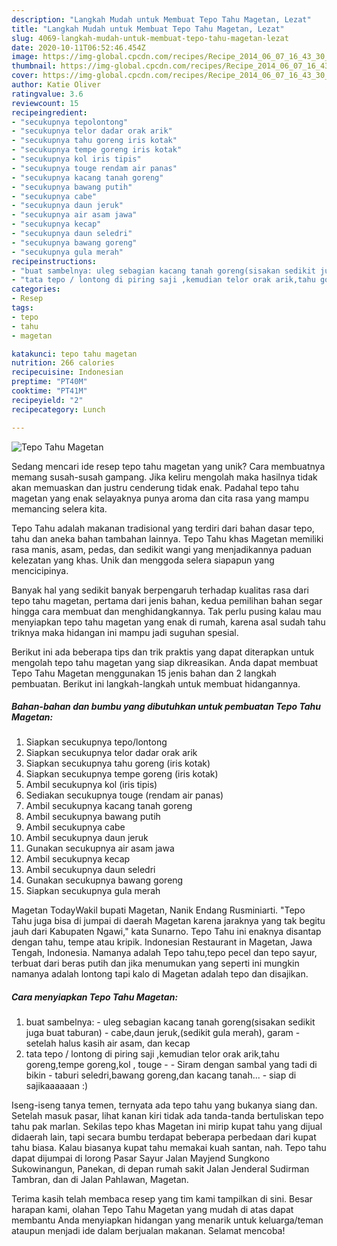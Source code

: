 ```yaml
---
description: "Langkah Mudah untuk Membuat Tepo Tahu Magetan, Lezat"
title: "Langkah Mudah untuk Membuat Tepo Tahu Magetan, Lezat"
slug: 4069-langkah-mudah-untuk-membuat-tepo-tahu-magetan-lezat
date: 2020-10-11T06:52:46.454Z
image: https://img-global.cpcdn.com/recipes/Recipe_2014_06_07_16_43_30_321_6796d2/751x532cq70/tepo-tahu-magetan-foto-resep-utama.jpg
thumbnail: https://img-global.cpcdn.com/recipes/Recipe_2014_06_07_16_43_30_321_6796d2/751x532cq70/tepo-tahu-magetan-foto-resep-utama.jpg
cover: https://img-global.cpcdn.com/recipes/Recipe_2014_06_07_16_43_30_321_6796d2/751x532cq70/tepo-tahu-magetan-foto-resep-utama.jpg
author: Katie Oliver
ratingvalue: 3.6
reviewcount: 15
recipeingredient:
- "secukupnya tepolontong"
- "secukupnya telor dadar orak arik"
- "secukupnya tahu goreng iris kotak"
- "secukupnya tempe goreng iris kotak"
- "secukupnya kol iris tipis"
- "secukupnya touge rendam air panas"
- "secukupnya kacang tanah goreng"
- "secukupnya bawang putih"
- "secukupnya cabe"
- "secukupnya daun jeruk"
- "secukupnya air asam jawa"
- "secukupnya kecap"
- "secukupnya daun seledri"
- "secukupnya bawang goreng"
- "secukupnya gula merah"
recipeinstructions:
- "buat sambelnya: uleg sebagian kacang tanah goreng(sisakan sedikit juga buat taburan) cabe,daun jeruk,(sedikit gula merah), garam setelah halus kasih air asam, dan kecap"
- "tata tepo / lontong di piring saji ,kemudian telor orak arik,tahu goreng,tempe goreng,kol , touge   Siram dengan sambal yang tadi di bikin taburi seledri,bawang goreng,dan kacang tanah... siap di sajikaaaaaan :)"
categories:
- Resep
tags:
- tepo
- tahu
- magetan

katakunci: tepo tahu magetan 
nutrition: 266 calories
recipecuisine: Indonesian
preptime: "PT40M"
cooktime: "PT41M"
recipeyield: "2"
recipecategory: Lunch

---
```



![Tepo Tahu Magetan](https://img-global.cpcdn.com/recipes/Recipe_2014_06_07_16_43_30_321_6796d2/751x532cq70/tepo-tahu-magetan-foto-resep-utama.jpg)

Sedang mencari ide resep tepo tahu magetan yang unik? Cara membuatnya memang susah-susah gampang. Jika keliru mengolah maka hasilnya tidak akan memuaskan dan justru cenderung tidak enak. Padahal tepo tahu magetan yang enak selayaknya punya aroma dan cita rasa yang mampu memancing selera kita.

Tepo Tahu adalah makanan tradisional yang terdiri dari bahan dasar tepo, tahu dan aneka bahan tambahan lainnya. Tepo Tahu khas Magetan memiliki rasa manis, asam, pedas, dan sedikit wangi yang menjadikannya paduan kelezatan yang khas. Unik dan menggoda selera siapapun yang mencicipinya.

Banyak hal yang sedikit banyak berpengaruh terhadap kualitas rasa dari tepo tahu magetan, pertama dari jenis bahan, kedua pemilihan bahan segar hingga cara membuat dan menghidangkannya. Tak perlu pusing kalau mau menyiapkan tepo tahu magetan yang enak di rumah, karena asal sudah tahu triknya maka hidangan ini mampu jadi suguhan spesial.


Berikut ini ada beberapa tips dan trik praktis yang dapat diterapkan untuk mengolah tepo tahu magetan yang siap dikreasikan. Anda dapat membuat Tepo Tahu Magetan menggunakan 15 jenis bahan dan 2 langkah pembuatan. Berikut ini langkah-langkah untuk membuat hidangannya.

<!--inarticleads1-->

##### Bahan-bahan dan bumbu yang dibutuhkan untuk pembuatan Tepo Tahu Magetan:

1. Siapkan secukupnya tepo/lontong
1. Siapkan secukupnya telor dadar orak arik
1. Siapkan secukupnya tahu goreng (iris kotak)
1. Siapkan secukupnya tempe goreng (iris kotak)
1. Ambil secukupnya kol (iris tipis)
1. Sediakan secukupnya touge (rendam air panas)
1. Ambil secukupnya kacang tanah goreng
1. Ambil secukupnya bawang putih
1. Ambil secukupnya cabe
1. Ambil secukupnya daun jeruk
1. Gunakan secukupnya air asam jawa
1. Ambil secukupnya kecap
1. Ambil secukupnya daun seledri
1. Gunakan secukupnya bawang goreng
1. Siapkan secukupnya gula merah


Magetan TodayWakil bupati Magetan, Nanik Endang Rusminiarti. &#34;Tepo Tahu juga bisa di jumpai di daerah Magetan karena jaraknya yang tak begitu jauh dari Kabupaten Ngawi,&#34; kata Sunarno. Tepo Tahu ini enaknya disantap dengan tahu, tempe atau kripik. Indonesian Restaurant in Magetan, Jawa Tengah, Indonesia. Namanya adalah Tepo tahu,tepo pecel dan tepo sayur, terbuat dari beras putih dan jika menumukan yang seperti ini mungkin namanya adalah lontong tapi kalo di Magetan adalah tepo dan disajikan. 

<!--inarticleads2-->

##### Cara menyiapkan Tepo Tahu Magetan:

1. buat sambelnya: - uleg sebagian kacang tanah goreng(sisakan sedikit juga buat taburan) - cabe,daun jeruk,(sedikit gula merah), garam - setelah halus kasih air asam, dan kecap
1. tata tepo / lontong di piring saji ,kemudian telor orak arik,tahu goreng,tempe goreng,kol , touge  -  - Siram dengan sambal yang tadi di bikin - taburi seledri,bawang goreng,dan kacang tanah... - siap di sajikaaaaaan :)


Iseng-iseng tanya temen, ternyata ada tepo tahu yang bukanya siang dan. Setelah masuk pasar, lihat kanan kiri tidak ada tanda-tanda bertuliskan tepo tahu pak marlan. Sekilas tepo khas Magetan ini mirip kupat tahu yang dijual didaerah lain, tapi secara bumbu terdapat beberapa perbedaan dari kupat tahu biasa. Kalau biasanya kupat tahu memakai kuah santan, nah. Tepo tahu dapat dijumpai di lorong Pasar Sayur Jalan Mayjend Sungkono Sukowinangun, Panekan, di depan rumah sakit Jalan Jenderal Sudirman Tambran, dan di Jalan Pahlawan, Magetan. 

Terima kasih telah membaca resep yang tim kami tampilkan di sini. Besar harapan kami, olahan Tepo Tahu Magetan yang mudah di atas dapat membantu Anda menyiapkan hidangan yang menarik untuk keluarga/teman ataupun menjadi ide dalam berjualan makanan. Selamat mencoba!
